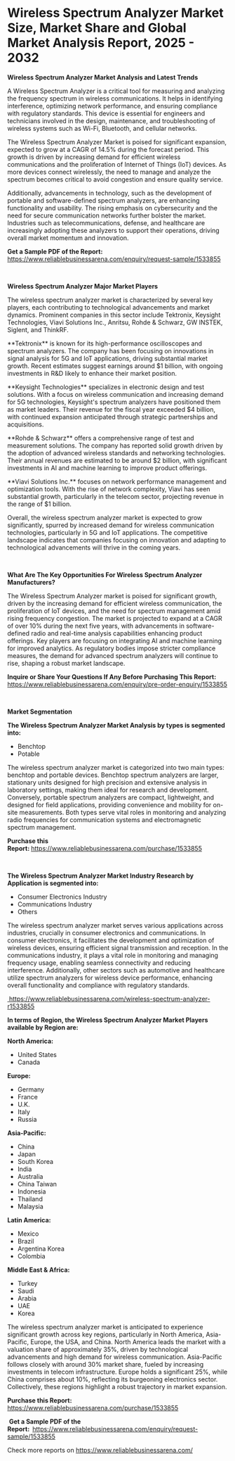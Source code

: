 <p><h1>Wireless Spectrum Analyzer Market Size, Market Share and Global Market Analysis Report, 2025 - 2032</h1></p><p><strong>Wireless Spectrum Analyzer Market Analysis and Latest Trends</strong></p>
<p><p>A Wireless Spectrum Analyzer is a critical tool for measuring and analyzing the frequency spectrum in wireless communications. It helps in identifying interference, optimizing network performance, and ensuring compliance with regulatory standards. This device is essential for engineers and technicians involved in the design, maintenance, and troubleshooting of wireless systems such as Wi-Fi, Bluetooth, and cellular networks. </p><p>The Wireless Spectrum Analyzer Market is poised for significant expansion, expected to grow at a CAGR of 14.5% during the forecast period. This growth is driven by increasing demand for efficient wireless communications and the proliferation of Internet of Things (IoT) devices. As more devices connect wirelessly, the need to manage and analyze the spectrum becomes critical to avoid congestion and ensure quality service. </p><p>Additionally, advancements in technology, such as the development of portable and software-defined spectrum analyzers, are enhancing functionality and usability. The rising emphasis on cybersecurity and the need for secure communication networks further bolster the market. Industries such as telecommunications, defense, and healthcare are increasingly adopting these analyzers to support their operations, driving overall market momentum and innovation.</p></p>
<p><strong>Get a Sample PDF of the Report:&nbsp;</strong> <a href="https://www.reliablebusinessarena.com/enquiry/request-sample/1533855?utm_campaign=2527&utm_medium=2&utm_source=Github&utm_content=ia&utm_term=08042025&utm_id=wireless-spectrum-analyzer">https://www.reliablebusinessarena.com/enquiry/request-sample/1533855</a></p>
<p>&nbsp;</p>
<p><strong>Wireless Spectrum Analyzer Major Market Players</strong></p>
<p><p>The wireless spectrum analyzer market is characterized by several key players, each contributing to technological advancements and market dynamics. Prominent companies in this sector include Tektronix, Keysight Technologies, Viavi Solutions Inc., Anritsu, Rohde & Schwarz, GW INSTEK, Siglent, and ThinkRF.</p><p>**Tektronix** is known for its high-performance oscilloscopes and spectrum analyzers. The company has been focusing on innovations in signal analysis for 5G and IoT applications, driving substantial market growth. Recent estimates suggest earnings around $1 billion, with ongoing investments in R&D likely to enhance their market position.</p><p>**Keysight Technologies** specializes in electronic design and test solutions. With a focus on wireless communication and increasing demand for 5G technologies, Keysight's spectrum analyzers have positioned them as market leaders. Their revenue for the fiscal year exceeded $4 billion, with continued expansion anticipated through strategic partnerships and acquisitions.</p><p>**Rohde & Schwarz** offers a comprehensive range of test and measurement solutions. The company has reported solid growth driven by the adoption of advanced wireless standards and networking technologies. Their annual revenues are estimated to be around $2 billion, with significant investments in AI and machine learning to improve product offerings.</p><p>**Viavi Solutions Inc.** focuses on network performance management and optimization tools. With the rise of network complexity, Viavi has seen substantial growth, particularly in the telecom sector, projecting revenue in the range of $1 billion.</p><p>Overall, the wireless spectrum analyzer market is expected to grow significantly, spurred by increased demand for wireless communication technologies, particularly in 5G and IoT applications. The competitive landscape indicates that companies focusing on innovation and adapting to technological advancements will thrive in the coming years.</p></p>
<p>&nbsp;</p>
<p><strong>What Are The Key Opportunities For Wireless Spectrum Analyzer Manufacturers?</strong></p>
<p><p>The Wireless Spectrum Analyzer market is poised for significant growth, driven by the increasing demand for efficient wireless communication, the proliferation of IoT devices, and the need for spectrum management amid rising frequency congestion. The market is projected to expand at a CAGR of over 10% during the next five years, with advancements in software-defined radio and real-time analysis capabilities enhancing product offerings. Key players are focusing on integrating AI and machine learning for improved analytics. As regulatory bodies impose stricter compliance measures, the demand for advanced spectrum analyzers will continue to rise, shaping a robust market landscape.</p></p>
<p><strong>Inquire or Share Your Questions If Any Before Purchasing This Report:</strong> <a href="https://www.reliablebusinessarena.com/enquiry/pre-order-enquiry/1533855?utm_campaign=2527&utm_medium=2&utm_source=Github&utm_content=ia&utm_term=08042025&utm_id=wireless-spectrum-analyzer">https://www.reliablebusinessarena.com/enquiry/pre-order-enquiry/1533855</a></p>
<p>&nbsp;</p>
<p><strong>Market Segmentation</strong></p>
<p><strong>The Wireless Spectrum Analyzer Market Analysis by types is segmented into:</strong></p>
<p><ul><li>Benchtop</li><li>Potable</li></ul></p>
<p><p>The wireless spectrum analyzer market is categorized into two main types: benchtop and portable devices. Benchtop spectrum analyzers are larger, stationary units designed for high precision and extensive analysis in laboratory settings, making them ideal for research and development. Conversely, portable spectrum analyzers are compact, lightweight, and designed for field applications, providing convenience and mobility for on-site measurements. Both types serve vital roles in monitoring and analyzing radio frequencies for communication systems and electromagnetic spectrum management.</p></p>
<p><strong>Purchase this Report:&nbsp;</strong><a href="https://www.reliablebusinessarena.com/purchase/1533855?utm_campaign=2527&utm_medium=2&utm_source=Github&utm_content=ia&utm_term=08042025&utm_id=wireless-spectrum-analyzer">https://www.reliablebusinessarena.com/purchase/1533855</a></p>
<p>&nbsp;</p>
<p><strong>The Wireless Spectrum Analyzer Market Industry Research by Application is segmented into:</strong></p>
<p><ul><li>Consumer Electronics Industry</li><li>Communications Industry</li><li>Others</li></ul></p>
<p><p>The wireless spectrum analyzer market serves various applications across industries, crucially in consumer electronics and communications. In consumer electronics, it facilitates the development and optimization of wireless devices, ensuring efficient signal transmission and reception. In the communications industry, it plays a vital role in monitoring and managing frequency usage, enabling seamless connectivity and reducing interference. Additionally, other sectors such as automotive and healthcare utilize spectrum analyzers for wireless device performance, enhancing overall functionality and compliance with regulatory standards.</p></p>
<p><a href="https://www.reliablebusinessarena.com/wireless-spectrum-analyzer-r1533855?utm_campaign=2527&utm_medium=2&utm_source=Github&utm_content=ia&utm_term=08042025&utm_id=wireless-spectrum-analyzer">&nbsp;https://www.reliablebusinessarena.com/wireless-spectrum-analyzer-r1533855</a></p>
<p><strong>In terms of Region, the Wireless Spectrum Analyzer Market Players available by Region are:</strong></p>
<p>
    <p> <strong> North America: </strong>
        <ul>
            <li>United States</li>
            <li>Canada</li>
        </ul>
        </p> 
    <p> <strong> Europe: </strong>
        <ul>
            <li>Germany</li>
            <li>France</li>
            <li>U.K.</li>
            <li>Italy</li>
            <li>Russia</li>
        </ul>
        </p> 
    <p> <strong> Asia-Pacific: </strong>
        <ul>
            <li>China</li>
            <li>Japan</li>
            <li>South Korea</li>
            <li>India</li>
            <li>Australia</li>
            <li>China Taiwan</li>
            <li>Indonesia</li>
            <li>Thailand</li>
            <li>Malaysia</li>
        </ul>
        </p> 
    <p> <strong> Latin America: </strong>
        <ul>
            <li>Mexico</li>
            <li>Brazil</li>
            <li>Argentina Korea</li>
            <li>Colombia</li>
        </ul>
        </p> 
    <p> <strong> Middle East & Africa: </strong>
        <ul>
            <li>Turkey</li>
            <li>Saudi</li>
            <li>Arabia</li>
            <li>UAE</li>
            <li>Korea</li>
        </ul>
    </p>
    </p>
<p><p>The wireless spectrum analyzer market is anticipated to experience significant growth across key regions, particularly in North America, Asia-Pacific, Europe, the USA, and China. North America leads the market with a valuation share of approximately 35%, driven by technological advancements and high demand for wireless communication. Asia-Pacific follows closely with around 30% market share, fueled by increasing investments in telecom infrastructure. Europe holds a significant 25%, while China comprises about 10%, reflecting its burgeoning electronics sector. Collectively, these regions highlight a robust trajectory in market expansion.</p></p>
<p><strong>Purchase this Report: </strong><a href="https://www.reliablebusinessarena.com/purchase/1533855?utm_campaign=2527&utm_medium=2&utm_source=Github&utm_content=ia&utm_term=08042025&utm_id=wireless-spectrum-analyzer">https://www.reliablebusinessarena.com/purchase/1533855</a></p>
<p>&nbsp;<strong>Get a Sample PDF of the Report:&nbsp;&nbsp;</strong><a href="https://www.reliablebusinessarena.com/enquiry/request-sample/1533855?utm_campaign=2527&utm_medium=2&utm_source=Github&utm_content=ia&utm_term=08042025&utm_id=wireless-spectrum-analyzer">https://www.reliablebusinessarena.com/enquiry/request-sample/1533855</a></p>
<p><strong></strong></p>
<p>Check more reports on <a href="https://www.reliablebusinessarena.com/?utm_campaign=2527&utm_medium=2&utm_source=Github&utm_content=ia&utm_term=08042025&utm_id=wireless-spectrum-analyzer">https://www.reliablebusinessarena.com/</a></p>